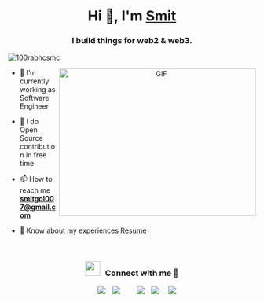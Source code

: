 <h1 align="center">Hi 👋, I'm <a href="https://smitgol.netlify.app/" target="blank">
Smit</a></h1>
<h3 align="center">I build things for web2 & web3. </h3>


<p align="left"> <a href="https://twitter.com/gol_smit" target="blank"><img src="https://img.shields.io/twitter/follow/gol_smit?logo=twitter&style=for-the-badge" alt="100rabhcsmc" /></a> </p>

<a target="_blank" align="center">
  <img align="right" top="500" height="300" width="400" alt="GIF" src="https://img.etimg.com/thumb/width-1200,height-900,imgsize-638053,resizemode-1,msid-84146083/prime/technology-and-startups/booting-up-developer-economy-how-tech-startups-are-helping-coders-build-and-test-software-faster.jpg">
</a>

- 🔭 I’m currently working as Software Engineer

- 🥑 I do Open Source contribution in free time

- 📫 How to reach me **smitgol007@gmail.com**

- 📄 Know about my experiences <a href="https://drive.google.com/file/d/1nFJ3WRT72gX8AARiYRrWfZ1vOMr3BMpf/view?usp=sharing" target="blank">Resume</a>
<br/>
<h3 align="center" > <img src="https://media.giphy.com/media/iY8CRBdQXODJSCERIr/giphy.gif" width="30" height="30" style="margin-right: 10px;">Connect with me 🤝 </h3>

<p align="center">

 <div align="center"  class="icons-social" style="margin-left: 10px;">
        <a style="margin-left: 10px;"  target="_blank" href="https://www.linkedin.com/in/smit-gol/">
			<img src="https://img.icons8.com/doodle/40/000000/linkedin--v2.png"></a>
        <a style="margin-left: 10px;" target="_blank" href="https://github.com/smitgol">
		<img src="https://img.icons8.com/doodle/40/000000/github--v1.png"></a>
		<a style="margin-left: 10px;" target="_blank" href="https://stackoverflow.com/users/12053852/saurabh-chavan?tab=profile">
				</a>
	   <a style="margin-left: 10px;" target="_blank" href="https://dev.to/100rabhcsmc">
					</a>
        <a style="margin-left: 10px;" target="_blank" href="https://www.instagram.com/smit__gol/">
			<img src="https://img.icons8.com/doodle/40/000000/instagram-new--v2.png"></a>
		<a style="margin-left: 10px;" target="_blank" href="https://twitter.com/gol_smit">
			<img src="https://img.icons8.com/doodle/1x/twitter-squared--v2.png" ></a>
		<a style="margin-left: 10px;" target="_blank" href="https://www.youtube.com/channel/UC-ZdNkKNHC6KguDqNFKO2Nw?view_as=subscriber">
				</a>
		<a style="margin-left: 5px;" target="_blank" href="https://drive.google.com/file/d/1g6EJhW9uzVTs8RIAJbHp1fDXkpkxAk1_/view">
					<img src="https://img.icons8.com/plasticine/0.5x/resume.png" ></a>
      </div>

</p>

